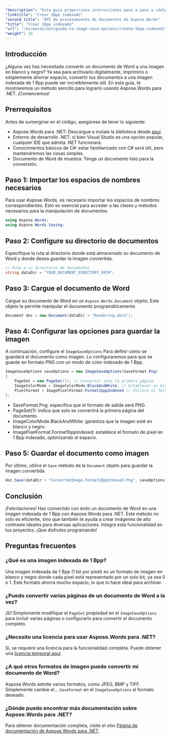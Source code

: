 ```yaml
---
"description": "Esta guía proporciona instrucciones paso a paso y código de muestra para ayudarlo a crear de manera eficiente imágenes indexadas de 1 Bpp para archivar, imprimir o ahorrar espacio."
"linktitle": "Crear 1Bpp indexado"
"second_title": "API de procesamiento de documentos de Aspose.Words"
"title": "Crear 1Bpp indexado"
"url": "/es/words/net/guide-to-image-save-options/create-1bpp-indexed/"
"weight": 10
---
```


## Introducción

¿Alguna vez has necesitado convertir un documento de Word a una imagen en blanco y negro? Ya sea para archivarlo digitalmente, imprimirlo o simplemente ahorrar espacio, convertir tus documentos a una imagen indexada de 1 Bpp puede ser increíblemente útil. En esta guía, te mostraremos un método sencillo para lograrlo usando Aspose.Words para .NET. ¡Comencemos!

## Prerrequisitos

Antes de sumergirse en el código, asegúrese de tener lo siguiente:

- Aspose.Words para .NET: Descargue e instale la biblioteca desde [aquí](https://releases.aspose.com/words/net/).
- Entorno de desarrollo .NET: si bien Visual Studio es una opción popular, cualquier IDE que admita .NET funcionará.
- Conocimientos básicos de C#: estar familiarizado con C# será útil, pero mantendremos las cosas simples.
- Documento de Word de muestra: Tenga un documento listo para la conversión.

## Paso 1: Importar los espacios de nombres necesarios

Para usar Aspose.Words, es necesario importar los espacios de nombres correspondientes. Esto es esencial para acceder a las clases y métodos necesarios para la manipulación de documentos.

```csharp
using Aspose.Words;
using Aspose.Words.Saving;
```

## Paso 2: Configure su directorio de documentos

Especifique la ruta al directorio donde está almacenado su documento de Word y donde desea guardar la imagen convertida.

```csharp
// Ruta a su directorio de documentos
string dataDir = "YOUR_DOCUMENT_DIRECTORY_PATH";
```

## Paso 3: Cargue el documento de Word

Cargue su documento de Word en un `Aspose.Words.Document` objeto. Este objeto le permite manipular el documento programáticamente.

```csharp
Document doc = new Document(dataDir + "Rendering.docx");
```

## Paso 4: Configurar las opciones para guardar la imagen

A continuación, configure el `ImageSaveOptions` Para definir cómo se guardará el documento como imagen. Lo configuraremos para que se guarde en formato PNG con un modo de color indexado de 1 Bpp.

```csharp
ImageSaveOptions saveOptions = new ImageSaveOptions(SaveFormat.Png)
{
    PageSet = new PageSet(1), // Convertir solo la primera página
    ImageColorMode = ImageColorMode.BlackAndWhite, // Establecer en blanco y negro
    PixelFormat = ImagePixelFormat.Format1bppIndexed // Utilice el formato indexado de 1 Bpp
};
```

- SaveFormat.Png: especifica que el formato de salida será PNG.
- PageSet(1): indica que solo se convertirá la primera página del documento.
- ImageColorMode.BlackAndWhite: garantiza que la imagen esté en blanco y negro.
- ImagePixelFormat.Format1bppIndexed: establece el formato de píxel en 1 Bpp indexado, optimizando el espacio.

## Paso 5: Guardar el documento como imagen

Por último, utilice el `Save` método de la `Document` objeto para guardar la imagen convertida.

```csharp
doc.Save(dataDir + "ConvertedImage.Format1BppIndexed.Png", saveOptions);
```

## Conclusión

¡Felicitaciones! Has convertido con éxito un documento de Word en una imagen indexada de 1 Bpp con Aspose.Words para .NET. Este método no solo es eficiente, sino que también te ayuda a crear imágenes de alto contraste ideales para diversas aplicaciones. Integra esta funcionalidad en tus proyectos. ¡Que disfrutes programando!

## Preguntas frecuentes

### ¿Qué es una imagen indexada de 1 Bpp?
Una imagen indexada de 1 Bpp (1 bit por píxel) es un formato de imagen en blanco y negro donde cada píxel está representado por un solo bit, ya sea 0 o 1. Este formato ahorra mucho espacio, lo que lo hace ideal para archivar.

### ¿Puedo convertir varias páginas de un documento de Word a la vez?
¡Sí! Simplemente modifique el `PageSet` propiedad en el `ImageSaveOptions` para incluir varias páginas o configurarlo para convertir el documento completo.

### ¿Necesito una licencia para usar Aspose.Words para .NET?
Sí, se requiere una licencia para la funcionalidad completa. Puede obtener una [licencia temporal aquí](https://purchase.aspose.com/temporary-license/).

### ¿A qué otros formatos de imagen puedo convertir mi documento de Word?
Aspose.Words admite varios formatos, como JPEG, BMP y TIFF. Simplemente cambie el... `SaveFormat` en el `ImageSaveOptions` al formato deseado.

### ¿Dónde puedo encontrar más documentación sobre Aspose.Words para .NET?
Para obtener documentación completa, visite el sitio [Página de documentación de Aspose.Words para .NET](https://reference.aspose.com/words/net/).